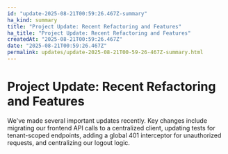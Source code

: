 ```yaml
---
id: "update-2025-08-21T00:59:26.467Z-summary"
ha_kind: summary
title: "Project Update: Recent Refactoring and Features"
ha_title: "Project Update: Recent Refactoring and Features"
createdAt: "2025-08-21T00:59:26.467Z"
date: "2025-08-21T00:59:26.467Z"
permalink: updates/update-2025-08-21T00-59-26-467Z-summary.html
---
```


<!--HA-START-->
# Project Update: Recent Refactoring and Features

We've made several important updates recently. Key changes include migrating our frontend API calls to a centralized client, updating tests for tenant-scoped endpoints, adding a global 401 interceptor for unauthorized requests, and centralizing our logout logic.

<!--HA-END-->
